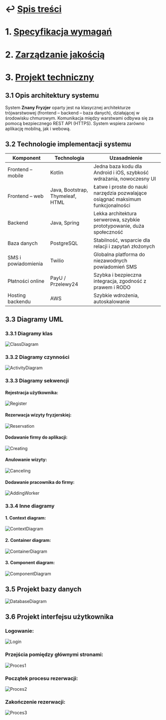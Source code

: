 # ↩️ [Spis treści](/README.md)

# 1. [Specyfikacja wymagań](/README/1.%20Specyfikacja%20wymagań.md)

# 2. [Zarządzanie jakością](/README/2.%20Zarządzanie%20jakością.md)

# 3. [Projekt techniczny](/README/3.%20Projekt%20techniczny.md)

## 3.1	Opis architektury systemu
System **Znany Fryzjer** oparty jest na klasycznej architekturze trójwarstwowej (frontend – backend – baza danych), działającej w środowisku chmurowym. Komunikacja między warstwami odbywa się za pomocą bezpiecznego REST API (HTTPS). System wspiera zarówno aplikację mobilną, jak i webową.

## 3.2	Technologie implementacji systemu
| Komponent | Technologia | Uzasadnienie |
|-|-|-|
| Frontend – mobile | Kotlin | Jedna baza kodu dla Android i iOS, szybkość wdrażania, nowoczesny UI|
| Frontend – web | Java, Bootstrap, Thymeleaf, HTML | Łatwe i proste do nauki narzędzia pozwalające osiągnać maksimum funkcjonalności |
| Backend | Java, Spring | Lekka architektura serwerowa, szybkie prototypowanie, duża społeczność |
| Baza danych | PostgreSQL | Stabilność, wsparcie dla relacji i zapytań złożonych |
| SMS i powiadomienia | Twilio | Globalna platforma do niezawodnych powiadomień SMS |
| Płatności online | PayU / Przelewy24 | Szybka i bezpieczna integracja, zgodność z prawem i RODO |
| Hosting backendu | AWS | Szybkie wdrożenia, autoskalowanie |

## 3.3	Diagramy UML

### 3.3.1 Diagramy klas
![ClassDiagram](/diagrams/ClassDiagram.svg)
### 3.3.2 Diagramy czynności
![ActivityDiagram](/diagrams/ActivityDiagram.svg)
### 3.3.3 Diagramy sekwencji
#### Rejestracja użytkownika:
![Register](/diagrams/sequence/RegisterDiagram.png)
#### Rezerwacja wizyty fryzjerskiej:
![Reservation](/diagrams/sequence/ReservationDiagram.png)
#### Dodawanie firmy do aplikacji:
![Creating](/diagrams/sequence/CreatingDiagram.png)
#### Anulowanie wizyty:
![Canceling](/diagrams/sequence/CancelingDiagram.png)
#### Dodawanie pracownika do firmy:
![AddingWorker](/diagrams/sequence/AddingWorkerDiagram.png)
### 3.3.4 Inne diagramy
#### 1. Context diagram:
![ContextDiagram](/diagrams/ContextDiagram.svg)
#### 2. Container diagram:
![ContainerDiagram](/diagrams/ContainerDiagram.svg)
#### 3. Component diagram:
![ComponentDiagram](/diagrams/ComponentDiagram.svg)

## 3.5	Projekt bazy danych
![DatabaseDiagram](/diagrams/DatabaseDiagram.png)

## 3.6	Projekt interfejsu użytkownika
### Logowanie:
![Login](/interface/Logowanie.svg)
### Przejścia pomiędzy głównymi stronami:
![Proces1](/interface/Proces-1.svg)
### Początek procesu rezerwacji:
![Proces2](/interface/Proces-2.svg)
### Zakończenie rezerwacji:
![Proces3](/interface/Proces-3.svg)